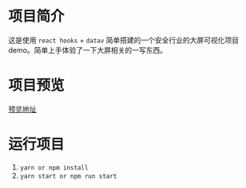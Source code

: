 # 项目简介

这是使用 `react hooks` + `datav` 简单搭建的一个安全行业的大屏可视化项目demo。简单上手体验了一下大屏相关的一写东西。

# 项目预览

[预览地址](https://2462870727.github.io/react-big-data/)

# 运行项目

1. `yarn or npm install`
2. `yarn start or npm run start`